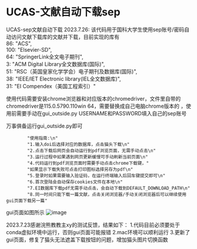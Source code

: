 # UCAS-文献自动下载sep
UCAS-sep文献自动下载
2023.7.26:
该代码用于国科大学生使用sep账号/密码自动访问文献下载库的文献并下载，目前实现的库有  
          86: "ACS",  
          100: "Elsevier-SD",    
          64: "SpringerLink全文电子期刊",  
          3: "ACM Digital Library全文数据库(国际)",  
          51: "RSC（英国皇家化学学会）电子期刊及数据库(国际)",  
          38: "IEEE/IET Electronic library(IEL全文数据库)",  
          31: "EI Compendex（美国工程索引）"  
          
使用代码需要安装chrome浏览器和对应版本的chromedriver，文件里自带的chromedriver是115.0.5790.110win 64，需要替换成自己电脑chrome版本的  ，使用前需要手动在gui_outside.py USERNAME和PASSWORD填入自己的sep账号 

万事俱备运行gui_outside.py即可 

            "使用指南:\n"  
            "1.输入doi后选择对应的数据库，点击猫头下载\n"  
            "2.点击下载后网页会自动运行到pdf浏览页面，无需手动点击\n"  
            "3.运行过程中如果遇到网页更新缓慢可手动刷新当前页面\n"  
            "4.代码运行到pdf浏览页面时需要手动点击chrome下载键，"  
            "如果显示下载失败可点击打印图标选择另存为pdf\n"  
            "5.登录时如果需要输入验证码，在运行终端输入后回车键提交即可\n"  
            "6.首次登陆会自动保存cookies文件在本地\n"  
            "7.EI数据库下载pdf无需手动点击，会自动下载到DEFAULT_DOWNLOAD_PATH\n"  
            "8.同一时间只能下载一篇文献，点击关闭浏览器/手动关闭浏览器后可以继续使用gui页面下载另一篇"  
gui页面如图所示
![image](https://github.com/eveylyh/UCAS/assets/39935896/64465fe5-efc1-4037-a895-5d64c5ff3044)

2023.7.23感谢浣熊教教主xy的测试反馈，结果如下：
1.代码目前必须要处于conda虚拟环境中运行，否则gui页面可能报错
2.mac环境可以顺利运行
3.更新了gui页面，修复了猫头无法遮盖下载按钮的问题，增加猫头图片切换函数

